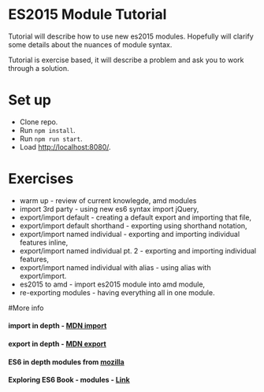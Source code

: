# ES2015 Module Tutorial

Tutorial will describe how to use new es2015 modules.  Hopefully will clarify
some details about the nuances of module syntax.


Tutorial is exercise based, it will describe a problem and ask you to work through a solution.

# Set up
- Clone repo.
- Run `npm install`.
- Run `npm run start`.
- Load <http://localhost:8080/>.


# Exercises
- warm up - review of current knowlegde, amd modules
- import 3rd party - using new es6 syntax import jQuery,
- export/import default - creating a default export and importing that file,
- export/import default shorthand - exporting using shorthand notation,
- export/import named individual - exporting and importing individual features inline,
- export/import named individual pt. 2 - exporting and importing individual features,
- export/import named individual with alias - using alias with export/import.
- es2015 to amd - import es2015 module into amd module,
- re-exporting modules - having everything all in one module.

#More info
#### import in depth - [MDN import](https://developer.mozilla.org/en-US/docs/Web/JavaScript/Reference/Statements/import)
#### export in depth - [MDN export](https://developer.mozilla.org/en-US/docs/Web/JavaScript/Reference/Statements/export)
#### ES6 in depth modules from [mozilla](https://hacks.mozilla.org/2015/08/es6-in-depth-modules/)
#### Exploring ES6 Book - modules - [Link](http://exploringjs.com/es6/ch_modules.html)

